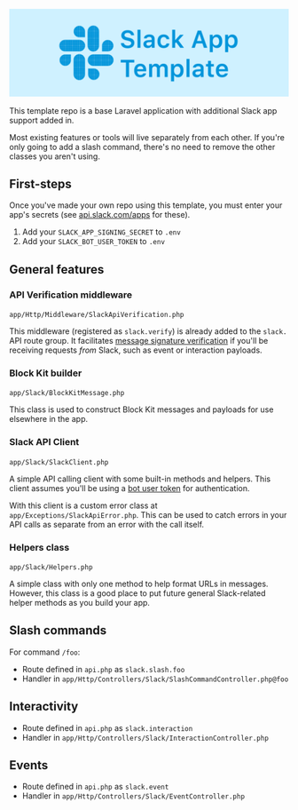 ![Slack App Template](banner.png)

This template repo is a base Laravel application with additional Slack app support added in.

Most existing features or tools will live separately from each other. If you're only going to add a slash command, there's no need to remove the other classes you aren't using.

## First-steps

Once you've made your own repo using this template, you must enter your app's secrets (see [api.slack.com/apps](https://api.slack.com/apps) for these).

1. Add your `SLACK_APP_SIGNING_SECRET` to `.env`
2. Add your `SLACK_BOT_USER_TOKEN` to `.env`

## General features

### API Verification middleware

`app/Http/Middleware/SlackApiVerification.php`

This middleware (registered as `slack.verify`) is already added to the `slack.` API route group. It facilitates [message signature verification](https://api.slack.com/authentication/verifying-requests-from-slack) if you'll be receiving requests _from_ Slack, such as event or interaction payloads.

### Block Kit builder

`app/Slack/BlockKitMessage.php`

This class is used to construct Block Kit messages and payloads for use elsewhere in the app.

### Slack API Client

`app/Slack/SlackClient.php`

A simple API calling client with some built-in methods and helpers. This client assumes you'll be using a [bot user token](https://api.slack.com/authentication/token-types#bot) for authentication.

With this client is a custom error class at `app/Exceptions/SlackApiError.php`. This can be used to catch errors in your API calls as separate from an error with the call itself.

### Helpers class

`app/Slack/Helpers.php`

A simple class with only one method to help format URLs in messages. However, this class is a good place to put future general Slack-related helper methods as you build your app.

## Slash commands

For command `/foo`:
- Route defined in `api.php` as `slack.slash.foo`
- Handler in `app/Http/Controllers/Slack/SlashCommandController.php@foo`

## Interactivity

- Route defined in `api.php` as `slack.interaction`
- Handler in `app/Http/Controllers/Slack/InteractionController.php`
  
## Events

- Route defined in `api.php` as `slack.event`
- Handler in `app/Http/Controllers/Slack/EventController.php`
